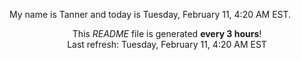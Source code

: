My name is Tanner and today is Tuesday, February 11, 4:20 AM EST.

<p align="center">This <i>README</i> file is generated <b>every 3 hours</b>!</br>Last refresh: Tuesday, February 11, 4:20 AM EST<br /></p>

